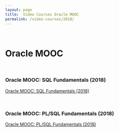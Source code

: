 ```yaml
---
layout: page
title:  Video Courses Oracle MOOC
permalink: /video-courses/2018/
---
```



<br/>

# Oracle MOOC

<br/>

### Oracle MOOC: SQL Fundamentals (2018)

<a href="/video-courses/2018/sql-fundamentals/">Oracle MOOC: SQL Fundamentals (2018)</a>


<br/>

### Oracle MOOC: PL/SQL Fundamentals (2018)

<a href="/video-courses/2018/plsql-fundamentals/">Oracle MOOC: PL/SQL Fundamentals (2018)</a>
